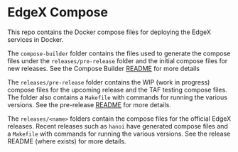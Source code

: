 # EdgeX Compose

This repo contains the Docker compose files for deploying the EdgeX services in Docker. 

The `compose-builder` folder contains the files used to generate the compose files under the `releases/pre-release` folder and the initial compose files for new releases. See the Compose Builder [README](./compose-builder/README.md) for more details

The `releases/pre-release` folder contains the WIP (work in progress) compose files for the upcoming release and the TAF testing compose files. The folder also contains a `Makefile` with commands for running the various versions. See the pre-release [README](./releases/pre-release/README.md) for more details.

The  `releases/<name>` folders contain the compose files for the official EdgeX releases. Recent releases such as `hanoi` have generated compose files and a `Makefile` with commands for running the various versions. See the release README (where exists) for more details.

